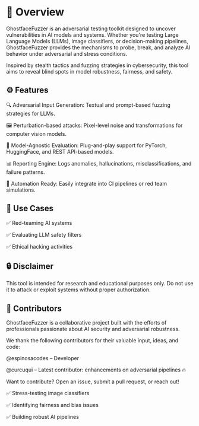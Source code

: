 # 🧠 Overview

GhostfaceFuzzer is an adversarial testing toolkit designed to uncover vulnerabilities in AI models and systems. Whether you're testing Large Language Models (LLMs), image classifiers, or decision-making pipelines, GhostfaceFuzzer provides the mechanisms to probe, break, and analyze AI behavior under adversarial and stress conditions.

Inspired by stealth tactics and fuzzing strategies in cybersecurity, this tool aims to reveal blind spots in model robustness, fairness, and safety.

## ⚙️ Features

🔍 Adversarial Input Generation: Textual and prompt-based fuzzing strategies for LLMs.

🖼️ Perturbation-based attacks: Pixel-level noise and transformations for computer vision models.

🧪 Model-Agnostic Evaluation: Plug-and-play support for PyTorch, HuggingFace, and REST API-based models.

📊 Reporting Engine: Logs anomalies, hallucinations, misclassifications, and failure patterns.

🦾 Automation Ready: Easily integrate into CI pipelines or red team simulations.

## 🎯 Use Cases

✅ Red-teaming AI systems

✅ Evaluating LLM safety filters

✅ Ethical hacking activities

## 🔒 Disclaimer

This tool is intended for research and educational purposes only. Do not use it to attack or exploit systems without proper authorization.

## 🤝 Contributors

GhostfaceFuzzer is a collaborative project built with the efforts of professionals passionate about AI security and adversarial robustness.

We thank the following contributors for their valuable input, ideas, and code:

@espinosacodes – Developer

@curcuqui – Latest contributor: enhancements on adversarial pipelines 🔥

Want to contribute? Open an issue, submit a pull request, or reach out!

✅ Stress-testing image classifiers

✅ Identifying fairness and bias issues

✅ Building robust AI pipelines
